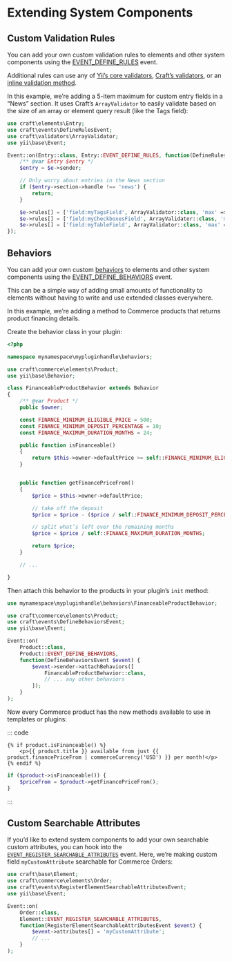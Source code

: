 # Extending System Components

## Custom Validation Rules

You can add your own custom validation rules to elements and other system components using the [EVENT_DEFINE_RULES](api:craft\base\Model#event-define-rules) event.

Additional rules can use any of [Yii’s core validators](https://www.yiiframework.com/doc/guide/2.0/en/tutorial-core-validators), [Craft’s validators](https://github.com/craftcms/cms/tree/develop/src/validators), or an [inline validation method](https://www.yiiframework.com/doc/guide/2.0/en/input-validation#inline-validators).

In this example, we’re adding a 5-item maximum for custom entry fields in a “News” section. It uses Craft’s `ArrayValidator` to easily validate based on the size of an array or element query result (like the Tags field):

```php
use craft\elements\Entry;
use craft\events\DefineRulesEvent;
use craft\validators\ArrayValidator;
use yii\base\Event;

Event::on(Entry::class, Entry::EVENT_DEFINE_RULES, function(DefineRulesEvent $e) {
    /** @var Entry $entry */
    $entry = $e->sender;

    // Only worry about entries in the News section
    if ($entry->section->handle !== 'news') {
        return;
    }

    $e->rules[] = ['field:myTagsField', ArrayValidator::class, 'max' => 5, 'on' => Entry::SCENARIO_LIVE];
    $e->rules[] = ['field:myCheckboxesField', ArrayValidator::class, 'max' => 5, 'on' => Entry::SCENARIO_LIVE];
    $e->rules[] = ['field:myTableField', ArrayValidator::class, 'max' => 5, 'on' => Entry::SCENARIO_LIVE];
});
```

## Behaviors

You can add your own custom [behaviors](https://www.yiiframework.com/doc/guide/2.0/en/concept-behaviors) to elements and other system components using the [EVENT_DEFINE_BEHAVIORS](api:craft\base\Model#event-define-behaviors) event.

This can be a simple way of adding small amounts of functionality to elements without having to write and use extended classes everywhere.

In this example, we’re adding a method to Commerce products that returns product financing details.

Create the behavior class in your plugin:

```php
<?php

namespace mynamespace\mypluginhandle\behaviors;

use craft\commerce\elements\Product;
use yii\base\Behavior;

class FinanceableProductBehavior extends Behavior
{
    /** @var Product */
    public $owner;

    const FINANCE_MINIMUM_ELIGIBLE_PRICE = 500;
    const FINANCE_MINIMUM_DEPOSIT_PERCENTAGE = 10;
    const FINANCE_MAXIMUM_DURATION_MONTHS = 24;

    public function isFinanceable()
    {
        return $this->owner->defaultPrice >= self::FINANCE_MINIMUM_ELIGIBLE_PRICE;
    }


    public function getFinancePriceFrom()
    {
        $price = $this->owner->defaultPrice;

        // take off the deposit
        $price = $price - ($price / self::FINANCE_MINIMUM_DEPOSIT_PERCENTAGE);

        // split what’s left over the remaining months
        $price = $price / self::FINANCE_MAXIMUM_DURATION_MONTHS;

        return $price;
    }

    // ...

}
```

Then attach this behavior to the products in your plugin’s `init` method:

```php
use mynamespace\mypluginhandle\behaviors\FinanceableProductBehavior;

use craft\commerce\elements\Product;
use craft\events\DefineBehaviorsEvent;
use yii\base\Event;

Event::on(
    Product::class,
    Product::EVENT_DEFINE_BEHAVIORS,
    function(DefineBehaviorsEvent $event) {
        $event->sender->attachBehaviors([
            FinancableProductBehavior::class,
            // ... any other behaviors
        ]);
    }
);
```

Now every Commerce product has the new methods available to use in templates or plugins:

::: code
```twig
{% if product.isFinanceable() %}
    <p>{{ product.title }} available from just {{ product.financePriceFrom | commerceCurrency('USD') }} per month!</p>
{% endif %}
```

```php
if ($product->isFinanceable()) {
    $priceFrom = $product->getFinancePriceFrom();
}
```
:::

## Custom Searchable Attributes

If you’d like to extend system components to add your own searchable custom attributes, you can hook into the [`EVENT_REGISTER_SEARCHABLE_ATTRIBUTES`](api:craft\base\Element#event-register-searchable-attributes) event. Here, we’re making custom field `myCustomAttribute` searchable for Commerce Orders:

```php
use craft\base\Element;
use craft\commerce\elements\Order;
use craft\events\RegisterElementSearchableAttributesEvent;
use yii\base\Event;

Event::on(
    Order::class,
    Element::EVENT_REGISTER_SEARCHABLE_ATTRIBUTES,
    function(RegisterElementSearchableAttributesEvent $event) {
        $event->attributes[] = 'myCustomAttribute';
        // ...
    }
);
```